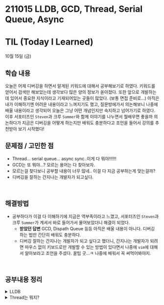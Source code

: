 # 211015 LLDB, GCD, Thread, Serial Queue, Async
# TIL (Today I Learned)

10월 15일 (금)

## 학습 내용
오늘은 어제 디버깅을 하면서 알게된 키워드에 대해서 공부해보기로 하였다. 키워드를 얻어서 검색만 해보았는데 생각보다 많은 양의 정보가 쏟아졌다. 또한 앞으로 개발하는데 있어서 중요한 지식이라고 기재되어있는 곳들이 많았다. (보통 면접 준비로...) 아직은 내가 이해하기엔 어려운 내용이라고 느껴지기도 했고, 질문방에가서 의논해보니 나중에 배울 내용이라고 생각되어 오늘은 그냥 어떤 개념인지만 숙지하고 넘어가기로 하였다. 이후 서포터즈인 `Steven`과 크루 `Summer`와 함께 이야기를 나누면서 뭘배우면 좋을까 의논하다가 지금은 디버깅을 어떻게 하는지만 배워도 충분하다고 조언을 들어서 강의를 추천받아 보기 시작했다!
&nbsp;

## 문제점 / 고민한 점
- Thread... serial queue... async sync..이게 다 뭐야!!!!!!
- GCD는 또 뭐야...? 모르는 용어는 다 찾아보자.
- 모르는걸 찾다보니 공부할 내용이 너무 많네.. 이걸 다 지금 공부하는게 맞는걸까?
- 디버깅을 잘하는 간지나는 개발자가 되고싶다.

    
&nbsp;

## 해결방법
- 공부하다가 이걸 다 이해하기에 지금은 역부족이라고 느꼈고, 서포터즈인 `Steven`과 크루 `Summer`가 계셔서 바로 들어가서 물어보았더니 해결이 되었다.
    - **받았던 답변**
 GCD, Dispath Queue 등등 아직은 배울 내용이 아니다. 디버깅 하는 법만 간단히 배워도 충분하다.
    - 디버깅 잘하는 간지나는 개발자가 되고 싶다고 했더니, 간지나는 개발자가 되려면 마우스 없이 키보드로만 개발할 수 있는 방법이 있다면서 나중에 `vim`에 대해서 알아보라고 조언을 주셨다. 꿀팁 굿...ㅋ 나중에 배워서 꼭 써먹어봐야지.
    

&nbsp;

## 공부내용 정리
<details>
<summary>LLDB</summary>
<div markdown="1">

LLDB가 무엇인지 알기 위해서는 먼저 LLVM에 대한 간단한 이해를 하는 것이 좋다.

### LLVM
Apple에서 진행한 Compiler에 필요한 Toolchain 개발 프로젝트

### 특징
컴포넌트들의 재사용성을 중시해서 모듈화가 잘 되어있다.

### 서브 프로젝트
모듈화 되어있는 컴포넌트들을 이용해 진행된 프로젝트로 LLVM Core, Clang, libc++, LLDB 등이 있다.

## LLDB
LLVM의 Debugger Component를 개발하는 서브 프로젝트다. LLVM 프로젝트를 통해 개발된 Clang Expression Parser, LLVM Diassembler 등 Low-Level 컨트롤이 가능한 모듈들로 이루어져 있어, 기계어에 가까운 영역까지 디버깅 가능하다는 장점이 있다. C, C++, Objective-C, Swift를 지원하며 현재 Xcode의 기본 디버거로 내장되어 있다. LLDB와 함께라면 실제 프로그램이 어떤 식으로 동작하는지 더 깊이 이해할 수 있다.

Xcode IDE에서 LLDB 콘솔은 실행중인 프로젝트의 프로세스가 Breakpoint에서 멈추거나, pause 버튼을 통해 실행이 일시정지 되면 Xcode 화면 하단 Debug 콘솔에 나타난다.
￼


### LLDB 명령어 기초 문법

`(lldb) command [subcommand] -option "this is argument"`

Command, Subcommand, Option, Argument들로 이루어져 있고, 띄어쓰기로 구분한다.

- Command와 Subcommand는 LLDB 내 Object의 이름이다. (Etc, breakpoint, watchpoint, set, list … ) 이들은 모두 계층화 되어있어 Command에 따라 사용가능한 Subcommand 종류가 다르다.
- Option의 경우 Command 뒤 어느 곳에든 위치 가능하며, `-`(hyphen)으로 시작한다.
- Argument에 공백이 포함되는 경우도 있기 때문에 “”로 묶어줄 수 있다.

`(lldb) breakpoint set --file test.c --line 12`

breakpoint (Command)와 set (Subcommand)을 이용하며
--file option을 통해 test.c 파일 내
--line option을 통해 12번째 라인에
중단점을 set 해준다.

LLDB에는 수많은 명령어와 해당하는 Subcommand, Option들이 존재한다. 기억이 가물가물 하거나 필요한 기능이 있는지 확인할 때는 도움 받을만한 Command를 유용하게 사용할 수 있다.

### Help
해당 문법으로 사용가능한 Subcommand, Option 리스트나 사용법을 보여주는 명령어

### LLDB에서 제공하는 Command가 궁금하다면,
`(lldb) help`

### 특정 Command의 Subcommand나, Option이 궁금하다면,
`(lldb) help breakpoint`
`(lldb) help breakpoint set`

### Apropos
원하는 기능의 명령어가 있는지 관련 키워드를 통해 알아볼 수 있는 명령어

### **referent count를 체크**할 수 있는 명령어가 있을까? 궁금하다면,
`(lldb) apropos "refernce count"`
- 결과
The following commands may relate to 'reference count':
refcount -- Inspect the reference count data for a Swift object


# Breakpoint 다루는 방법

### Breakpoint를 만드는 기본적인 명령어 구조
`(lldb) breakpoint set [option] “arguments”`

줄여서는,
`(lldb) br s [option] “arguments”`

* 대부분의 명령어와 옵션들은 command 맨 앞 1~2개 알파벳으로 줄여서 사용할 수 있다.

### Function Name
특정 이름을 가진 모든 함수에 -name (-n) option을 이용해 break를 걸 수 있다.
`(lldb) breakpoint —name viewDidLoad`
`(lldb) b -n viewDidLoad` // 줄여서 사용.

또한 -func-regex (-r) option을 이용해 정규표현식을 활용할 수도 있다.
`(lldb) breakpoint set —func-regex ‘^hello’`
`(lldb) br s -r ‘^hello’`
- `breakpoint set —func-regex` 는 줄여서 `rb`로도 사용 가능
`(lldb) rb ‘^hello’`

### File
파일의 이름과 line 번호를 이용해 break를 걸기 위해서는 -file (`-f`), -line (`-n`) option을 이용할 수 있다.

### 특정 파일의 20번째 line에서 break
`(lldb) br s. -file viewController.swift —line 20`
`(lldb) br s -f ViewController.swift -l 20`

* Breakpoint에 멈춰있는 프로세스의 실행 지점을 변경할 수 있다. 멈춰있는 breakpoint line의 우측에 `녹색 햄버거 버튼`을 위 아래로 잡고 드래그하면 다음 실행 지점을 변경할 수 있다.

### Condition
-condition (`-c`) option을 이용하면 breakpoint에서 원하는 조건을 걸 수도 있다. -c option 뒤의 expression이 `true인 경우`에만 breakpoint에서 멈춥니다.

### viewWillAppear 호출시, animated가 true인 경우에만 
`lldb) breakpoint set —name “viewWillAppear” —condition animated`
`(lldb) br s -n “viewWillAppear” -c animated`

### Command 실행 & AutoContinue
-command (-C) option을 이용하면 `break시 원하는 lldb command를 실행`할 수 있다.

`(lldb) breakpoint set -n “viewDidLoad” —command “po &arg1 -G1”`
`(lldb) br s -n “viewDidLoad” -C “po $arg1” -G1`

-auto-continue (-G) option의 기능은 auto continue로, command 실행 후 `break에 걸린 채로 있지 않고 프로그램을 자동 진행`하게 해준다.

`(lldb) regex-brea`는 간단하게 Breakpoint 생성을 할 수 있도록 도와주는 Shorthand Command이다. `(lldb) b`로 줄여서 사용할 수 있다.

### 사용방법
* 특정 이름을 가진 function에서 break
`(lldb) b viewDidLoad`
* 현재 파일 20번째 line에서 break
`(lldb) b 20`
* 특정 파일 20번째 line에서 break
`(lldb) b ViewController.swift:12`
* 현재 파일 내 특정 text를 포함한 line에서 break
`(lldb) b /stop here/`
* 특정 주소값에서 break
`(lldb) b 0x1234000  `

### Breakpoint 리스트 확인하기
`(lldb) breakpoint list command`를 통해 현재 프로그램에 생성되어있는 `Breakpoint의 목록`을 확인할 수 있다. 또한 이 목록 정보에는 Breakpoint의 id와 이름 hit-count 정보, enable 여부, source 상의 위치, 주소값 등등 유용한 정보가 포함되어 있다.

### hit-count란?
프로그램 실행 중 활성 상태인 Breakpoint 지점이 실행되면, Debugger는 hit count를 1씩 늘려가며 기록한다. 하지만 Breakpoint가 걸려있다 하더라도 **disable 상태**이면 count되지 않는다.

Breakpoint id를 통해 원하는 내용만 출력하거나, -brief (`-b`) option을 통해 간단한 내용을 확인해 볼 수도 있다.

### breakpoint 목록 전체 출력
`(lldb) breakpoint list`
`(lldb) br list`

### breakpoint 목록 간단하게 출력
`(lldb) br list -b`

### 특정 id를 가진 breapoint의 정보만 출력
`(lldb) br list 1`

## Breakpoint 삭제 또는 비활성화 시키기
Delete, disable, Subcommand를 이용해 Breakpoint를 삭제하거나, 비활성화 할 수 있다.

### breakpoint 전체 삭제
`(lldb) breakpoint delete`
`(lldb) br de`

### 특정 breakpoint 삭제
`(lldb) br de 1`

### breakpoint 전체 비활성화
`(lldb) breakpoint disable`
`(lldb) br di`

### 특정 breakpoint 비활성화
`(lldb) br di 1.1`

</div>
</details>
<details>
<summary>Thread는 뭐지?</summary>
<div markdown="1">

- Thread
스레드는 하나의 프로세스 내에서 실행되는 작업흐름의 단위를 말한다. 보통 한 프로세스는 하나의 스레드를 가지고 있지만 환경에 따라 둘 이상의 스레드를 동시에 실행할 수도 있다. 이러한 방식을 멀티스레딩이라고 한다. 프로그램 실행이 시작될 때부터 동작하는 스레드를 메인 스레드라고 하고 나중에 생성된 스레드를 서브 스레드 또는 세컨더리 스레드라고 한다.

- 프로세서
컴퓨터 내에서 프로그램을 수행하는 하드웨어 유닛으로 CPU(Central Processing Unit)가 여기에 속한다. 한 컴퓨터가 여러개의 프로세서를 갖는다면 멀티 프로세서라고 한다. (듀얼 프로세서 등)

- 코어
프로세서 내부의 주요 연산회로를 말한다. 싱글코어는 하나의 연산회로가 내장되어 있는 것이고 듀얼코어는 두 개의 연산회로가 내장된 것을 말한다.

- 프로그램과 프로세스
프로그램은 보조기억 장치에 저장된 실행코드를 말한다. 프로세스는 이 프로그램을 구동하여 실행코드와 그 상태가 실제 메모리상에서 실행되는 작업 단위를 말한다. 동시에 여러개의 프로세스를 운용하는 시분할 방식을 멀티태스킹이라고 한다. 이러한 프로세스 관리는 운영체제에서 담당한다.

- 비동기 프로그래밍
프로그램의 주 실행 흐름을 멈추어서 기다리지 않고 다음 작업을 실행할 수 있게 하는 방식이다. 코드의 실행 및 결과 처리를 별도의 공간에 맡겨둔 뒤 그 실행결과를 기다리지 않고 다음 코드를 실행하는 병렬처리 방식이다. 비동기 프로그래밍은 언어 및 프레임워크에서 지원하는 여러 방법으로 구현할 수 있다.

- 동시성 프로그래밍
논리적인 용어로 동시에 실행되는 것처럼 보이는 방식이다. 싱글 코어에서 멀티스레드를 동작시키기 위한 방식으로 멀티 태스킹을 위해 여러 개의 스레드가 번갈아 가면서 실행되는 방식이다.

- 병렬성 프로그래밍
물리적으로 정확히 동시에 실행되는 것을 말한다. 멀티 코어에서 멀티 스레드를 동작시키는 방식으로 데이터 병렬성(Data Parallenlism)과 작업 병렬성(Task Parallelism)으로 구분된다.
`데이터 병렬성` 전체 데이터를 나누어 서브 데이터들로 만든 뒤, 서브 데이터들을 병렬 처리해서 작업을 빠르게 수행하는 방법이다.
`작업 병렬성` 서로 다른 작업을 병렬 처리하는 것을 말한다.

- 동시성과 병렬성의 차이
동시성 프로그래밍과 병렬성 프로그래밍 모두 비동기 동작을 구현할 수 있지만 동작 원리가 다르다.
예를 들어 꼬치 가게에서 꼬치를 사려고 기다리고 있다고 생각해보자. 꼬치 가게 판매 직원이 2명이여서 사람들은 줄을 2줄로 섰다. 그래서  판매직원 한명이 한줄을 담당해서 N:N으로 업무처리를 진행하는 게 된다. 이게 병렬성이다. 병렬성은 물리적으로 동시에 여러작업을 처리할 수 있다. 판매직원이 하나의 코어가 되고, 줄이 처리해야하는 데이터나 작업인 것이다. 이 병렬성을 구현하기 위해서는 멀티 코어 환경이 필요하다.
그렇다면 이 상황에서 판매직원 하나가 급하게 자리를 비운다면 어떻게 될까? 한 줄만 계속해서 판매된다면 다른 줄의 사람들의 원성을 사게 될 것이다. 그래서 한명의 판매직원이 두줄의 손님을 번갈아가면서 판매한다. 논리적으로는 하나의 코어가 여러줄을 작업을 동시에 처리하는 것처럼 보이지만 물리적으로 동시에 처리하는 것은 아니다.

- iOS 환경에서의 동시성 프로그래밍 지원 종류
`GCD (Grand Central Dispatch)` 멀티 코어와 멀티 프로세싱 환경에서 최적화된 프로그래밍을 할 수 있도록 애플이 개발한 기술이다.
`Operation Queue` 비동기적으로 실행되어야 하는 작업을 객체 지향적인 방법으로 사용한다


</div>
<details>
<summary>Serial Queue가 뭐야?</summary>
<div markdown="1">

### Serial vs Concurrent
### 직렬처리 vs 병렬처리

Serial인 경우 직렬이기때문에 앞에 작업이 있고 그 뒤에 작업이 있다면 앞의 작업이 끝나기 전까지는 뒤에 작업을 실행하지 않는다. 반대로 Concurrent인 경우는 병렬이기때문에 여러가지 작업을 동시에 실행할 수 있다. 즉, 조금이라도 먼저온 작업 순으로 바로바로 처리해줄 수 있다.

### Async vs Sync
### 비동기 vs 동기

Async는 비동기다. 비동기란 내가 작업을 맡기고 실행되는 동안에 나는 또 다른 일을 할 수 있는 것을 뜻한다. 예를 들어 커피를 주문하고 기다리는 동안 아무것도 못하는게 아니라 다른일을 할 수 있는 그런 느낌이다. 반대로 Sync는 해당 작업이 끝날 때까지 기다려야 한다.

Serial과 Concurrent는 `Thread 수와 관련이 있는 개념`이고,
Async와 Sync는 `Thread 위에서의 흐름을 나타내는 개념`이라고 생각하면 될 것 같다.

그리고 Cocoa Aplication에서는 2개의 Queue를 지원한다.
- Main
    - Serial queue
    - 반드시 UI 관련 작업(task)은 이곳에서 실행
- Global
    - Concurrent queue (global dispatch queue)
    - 동시에 하나 이상의 작업(task)을 실행
    - 큐에 추가된 순서대로 시작한다.


</div>
</details>

---

- 참고링크
    - [LLDB에 대한 강의](https://yagom.net/courses/start-lldb/)
    - [GCd vs Operation Queue](https://caution-dev.github.io/ios/2019/03/15/iOS-GCD-vs-Operation-Queue.html)
